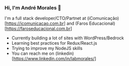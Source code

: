 ### Hi, I'm André Morales 👋

I'm a full stack developer/CTO/Partnet at (iComunicação)[https://icomunicacao.com.br] and (Faros Educacional)[https://faroseducacional.com.br]

- Currently building a lot of sites with WordPress/Bedrock
- Learning best practices for Redux/React.js
- Trying to improve my NodeJS skills
- You can reach me on (linkedin)[https://www.linkedin.com/in/labmorales/]
<!--
**labmorales/labmorales** is a ✨ _special_ ✨ repository because its `README.md` (this file) appears on your GitHub profile.

Here are some ideas to get you started:

- 🔭 I’m currently working on ...
- 🌱 I’m currently learning ...
- 👯 I’m looking to collaborate on ...
- 🤔 I’m looking for help with ...
- 💬 Ask me about ...
- 📫 How to reach me: ...
- 😄 Pronouns: ...
- ⚡ Fun fact: ...
-->
